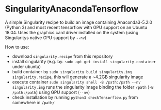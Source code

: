 # SingularityAnacondaTensorflow

A simple Singularity recipe to build an image containing Anaconda3-5.2.0 (Python 3) and most recent tensorflow with GPU support on an Ubuntu 18.04.
Uses the graphics card driver installed on the system (using Singularitys native GPU support by `--nv`)

How to use:

* download `singularity.recipe` from this repository
* install singularity (e.g. by: `sudo apt-get install singularity-container` under ubuntu)
* build container by `sudo singularity build singularity.img singularity.recipe`, this will generate a ~4.2GB singularity image
* execute container `sudo singularity shell -B /path:/path --nv singularity.img` runs the singularity image binding the folder `/path` (`-B /path:/path`) using GPU support (`--nv`)
* check installation by running `python3 checkTensorflow.py` from somewhere in `/path/`
